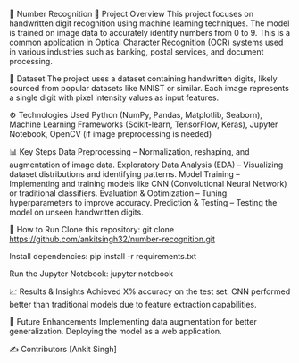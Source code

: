 📌 Number Recognition
📖 Project Overview
This project focuses on handwritten digit recognition using machine learning techniques. The model is trained on image data to accurately identify numbers from 0 to 9. This is a common application in Optical Character Recognition (OCR) systems used in various industries such as banking, postal services, and document processing.

📂 Dataset
The project uses a dataset containing handwritten digits, likely sourced from popular datasets like MNIST or similar. Each image represents a single digit with pixel intensity values as input features.

⚙️ Technologies Used
Python (NumPy, Pandas, Matplotlib, Seaborn),
Machine Learning Frameworks (Scikit-learn, TensorFlow, Keras),
Jupyter Notebook,
OpenCV (if image preprocessing is needed)

📊 Key Steps
Data Preprocessing – Normalization, reshaping, and augmentation of image data.
Exploratory Data Analysis (EDA) – Visualizing dataset distributions and identifying patterns.
Model Training – Implementing and training models like CNN (Convolutional Neural Network) or traditional classifiers.
Evaluation & Optimization – Tuning hyperparameters to improve accuracy.
Prediction & Testing – Testing the model on unseen handwritten digits.

🚀 How to Run
Clone this repository:
git clone https://github.com/ankitsingh32/number-recognition.git

Install dependencies:
pip install -r requirements.txt

Run the Jupyter Notebook:
jupyter notebook

📈 Results & Insights
Achieved X% accuracy on the test set.
CNN performed better than traditional models due to feature extraction capabilities.

📌 Future Enhancements
Implementing data augmentation for better generalization.
Deploying the model as a web application.

✍️ Contributors
[Ankit Singh]
